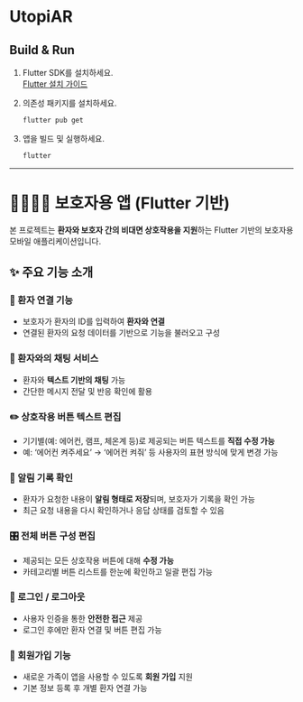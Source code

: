 # UtopiAR

## Build & Run

1. Flutter SDK를 설치하세요.  
   [Flutter 설치 가이드](https://docs.flutter.dev/get-started/install)

2. 의존성 패키지를 설치하세요.
   ```sh
   flutter pub get
   ```

3. 앱을 빌드 및 실행하세요.
   ```sh
   flutter


---

# 👨‍👩‍👧‍👦 보호자용 앱 (Flutter 기반)

본 프로젝트는 **환자와 보호자 간의 비대면 상호작용을 지원**하는 Flutter 기반의 보호자용 모바일 애플리케이션입니다.  


## ✨ 주요 기능 소개

### 👥 환자 연결 기능
- 보호자가 환자의 ID를 입력하여 **환자와 연결**
- 연결된 환자의 요청 데이터를 기반으로 기능을 불러오고 구성

### 💬 환자와의 채팅 서비스
- 환자와 **텍스트 기반의 채팅** 가능
- 간단한 메시지 전달 및 반응 확인에 활용

### ✏️ 상호작용 버튼 텍스트 편집
- 기기별(예: 에어컨, 램프, 체온계 등)로 제공되는 버튼 텍스트를 **직접 수정 가능**
- 예: ‘에어컨 켜주세요’ → ‘에어컨 켜줘’ 등 사용자의 표현 방식에 맞게 변경 가능

### 📄 알림 기록 확인
- 환자가 요청한 내용이 **알림 형태로 저장**되며, 보호자가 기록을 확인 가능
- 최근 요청 내용을 다시 확인하거나 응답 상태를 검토할 수 있음

### 🎛️ 전체 버튼 구성 편집
- 제공되는 모든 상호작용 버튼에 대해 **수정 가능**
- 카테고리별 버튼 리스트를 한눈에 확인하고 일괄 편집 가능

### 🔐 로그인 / 로그아웃
- 사용자 인증을 통한 **안전한 접근** 제공
- 로그인 후에만 환자 연결 및 버튼 편집 가능

### 📝 회원가입 기능
- 새로운 가족이 앱을 사용할 수 있도록 **회원 가입** 지원
- 기본 정보 등록 후 개별 환자 연결 가능
